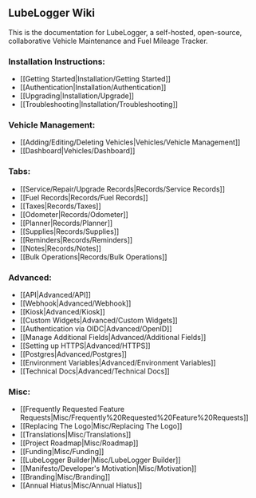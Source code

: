## LubeLogger Wiki

This is the documentation for LubeLogger, a self-hosted, open-source, collaborative Vehicle Maintenance and Fuel Mileage Tracker.

### Installation Instructions:
- [[Getting Started|Installation/Getting Started]]
- [[Authentication|Installation/Authentication]]
- [[Upgrading|Installation/Upgrade]]
- [[Troubleshooting|Installation/Troubleshooting]]

### Vehicle Management:
- [[Adding/Editing/Deleting Vehicles|Vehicles/Vehicle Management]]
- [[Dashboard|Vehicles/Dashboard]]

### Tabs:
- [[Service/Repair/Upgrade Records|Records/Service Records]]
- [[Fuel Records|Records/Fuel Records]]
- [[Taxes|Records/Taxes]]
- [[Odometer|Records/Odometer]]
- [[Planner|Records/Planner]]
- [[Supplies|Records/Supplies]]
- [[Reminders|Records/Reminders]]
- [[Notes|Records/Notes]]
- [[Bulk Operations|Records/Bulk Operations]]

### Advanced:
- [[API|Advanced/API]]
- [[Webhook|Advanced/Webhook]]
- [[Kiosk|Advanced/Kiosk]]
- [[Custom Widgets|Advanced/Custom Widgets]]
- [[Authentication via OIDC|Advanced/OpenID]]
- [[Manage Additional Fields|Advanced/Additional Fields]]
- [[Setting up HTTPS|Advanced/HTTPS]]
- [[Postgres|Advanced/Postgres]]
- [[Environment Variables|Advanced/Environment Variables]]
- [[Technical Docs|Advanced/Technical Docs]]

### Misc:
- [[Frequently Requested Feature Requests|Misc/Frequently%20Requested%20Feature%20Requests]]
- [[Replacing The Logo|Misc/Replacing The Logo]]
- [[Translations|Misc/Translations]]
- [[Project Roadmap|Misc/Roadmap]]
- [[Funding|Misc/Funding]]
- [[LubeLogger Builder|Misc/LubeLogger Builder]]
- [[Manifesto/Developer's Motivation|Misc/Motivation]]
- [[Branding|Misc/Branding]]
- [[Annual Hiatus|Misc/Annual Hiatus]]
